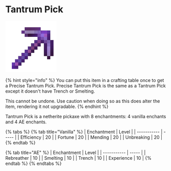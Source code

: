 # Tantrum Pick

![](<../../.gitbook/assets/Pristine Terraformer (1).gif>)

{% hint style="info" %}
You can put this item in a crafting table once to get a Precise Tantrum Pick. Precise Tantrum Pick is the same as a Tantrum Pick except it doesn't have Trench or Smelting.&#x20;

This cannot be undone. Use caution when doing so as this does alter the item, rendering it not upgradable.
{% endhint %}

Tantrum Pick is a netherite pickaxe with 8 enchantments: 4 vanilla enchants and 4 AE enchants.

{% tabs %}
{% tab title="Vanilla" %}
| Enchantment | Level |
| ----------- | ----- |
| Efficiency  | 20    |
| Fortune     | 20    |
| Mending     | 20    |
| Unbreaking  | 20    |
{% endtab %}

{% tab title="AE" %}
| Enchantment | Level |
| ----------- | ----- |
| Rebreather  | 10    |
| Smelting    | 10    |
| Trench      | 10    |
| Experience  | 10    |
{% endtab %}
{% endtabs %}
